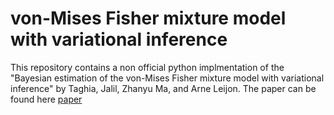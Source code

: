 # von-Mises Fisher mixture model with variational inference

This repository contains a non official python implmentation of the "Bayesian estimation of the von-Mises Fisher mixture model with variational inference" by Taghia, Jalil, Zhanyu Ma, and Arne Leijon. The paper can be found here [paper](https://ieeexplore.ieee.org/stamp/stamp.jsp?tp=&arnumber=6740818)
